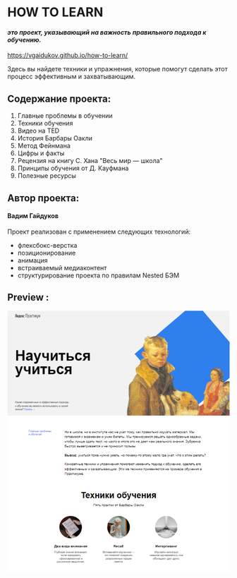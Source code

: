 # HOW TO LEARN

#### *это проект, указывающий на важность правильного подхода к обучению.*
https://vgaidukov.github.io/how-to-learn/

Здесь вы найдете техники и упражнения, которые помогут сделать этот процесс эффективным и захватывающим.

## Содержание проекта:
 1. Главные проблемы в обучении
 2. Техники обучения
 3. Видео на TED
 4. История Барбары Оакли
 5. Метод Фейнмана
 6. Цифры и факты
 7. Рецензия на книгу C. Хана "Весь мир — школа"
 8. Принципы обучения от Д. Кауфмана
 9. Полезные ресурсы

 ## Автор проекта:

 #### Вадим Гайдуков
 Проект реализован с применением следующих технологий:
 - флексбокс-верстка
 - позиционирование
 - анимация
 - встраиваемый медиаконтент
 - структурирование проекта по правилам Nested БЭМ

 ## Preview :

 ![Preview](./vendor/preview.png)
